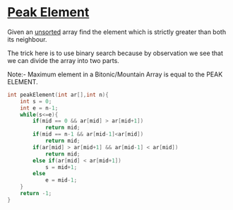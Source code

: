 # [Peak Element](https://leetcode.com/problems/find-peak-element/)

Given an <u>unsorted</u> array find the element which is strictly greater than both its neighbour.

The trick here is to use binary search because by observation we see that we can divide the array into two parts.

Note:- Maximum element in a Bitonic/Mountain Array is equal to the PEAK ELEMENT.

```C++
int peakElement(int ar[],int n){
    int s = 0;
    int e = n-1;
    while(s<=e){
        if(mid == 0 && ar[mid] > ar[mid+1])
            return mid;
        if(mid == n-1 && ar[mid-1]<ar[mid])
            return mid;
        if(ar[mid] > ar[mid+1] && ar[mid-1] < ar[mid])
            return mid;
        else if(ar[mid] < ar[mid+1])
            s = mid+1;
        else
            e = mid-1;
    }
    return -1;
}
```
